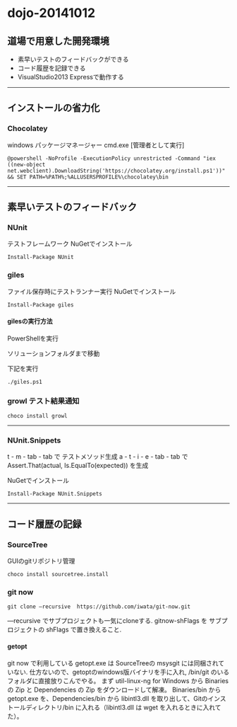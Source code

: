 dojo-20141012
=============

## 道場で用意した開発環境

- 素早いテストのフィードバックができる
- コード履歴を記録できる
- VisualStudio2013 Expressで動作する

---

## インストールの省力化

### Chocolatey

windows パッケージマネージャー
cmd.exe [管理者として実行]

    @powershell -NoProfile -ExecutionPolicy unrestricted -Command "iex ((new-object   net.webclient).DownloadString('https://chocolatey.org/install.ps1'))" && SET PATH=%PATH%;%ALLUSERSPROFILE%\chocolatey\bin

---

## 素早いテストのフィードバック

### NUnit

テストフレームワーク
NuGetでインストール

    Install-Package NUnit

### giles

ファイル保存時にテストランナー実行
NuGetでインストール

    Install-Package giles

#### gilesの実行方法

PowerShellを実行

ソリューションフォルダまで移動

下記を実行

    ./giles.ps1

### growl テスト結果通知

    choco install growl

---


### NUnit.Snippets

t - m - tab - tab で テストメソッド生成
a - t - i - e - tab - tab で Assert.That(actual, Is.EqualTo(expected)) を生成

NuGetでインストール

    Install-Package NUnit.Snippets

---

## コード履歴の記録

### SourceTree

GUIのgitリポジトリ管理

    choco install sourcetree.install

### git now

    git clone —recursive  https://github.com/iwata/git-now.git

—recursive でサブプロジェクトも一気にcloneする.
gitnow-shFlags を サブプロジェクトの shFlags で置き換えること.

#### getopt

git now で利用している getopt.exe は SourceTreeの msysgit には同梱されていない.
仕方ないので、getoptのwindows版バイナリを手に入れ, /bin/git のいるフォルダに直接放りこんでやる。
まず util-linux-ng for Windows から Binaries の Zip と Dependencies の Zip をダウンロードして解凍。
Binaries/bin から getopt.exe を、Dependencies/bin から libintl3.dll を取り出して、Gitのインストールディレクトリ/bin に入れる（libintl3.dll は wget を入れるときに入れてた）。 
